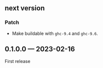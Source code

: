 ## next version

### Patch

* Make buildable with `ghc-9.4` and `ghc-9.6`.

## 0.1.0.0 — 2023-02-16

First release
